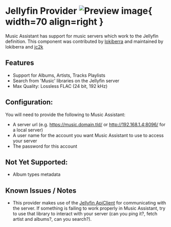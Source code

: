 # Jellyfin Provider ![Preview image](../assets/icons/jellyfin-logo.svg){ width=70 align=right }

Music Assistant has support for music servers which work to the Jellyfin definition. This component was contributed by [lokiberra](https://github.com/lokiberra) and maintained by lokiberra and [jc2k](https://github.com/jc2k)

## Features

- Support for Albums, Artists, Tracks Playlists 
- Search from 'Music' libraries on the Jellyfin server
- Max Quality: Lossless FLAC (24 bit, 192 kHz)

## Configuration:
You will need to provide the following to Music Assistant:

- A server url (e.g. https://music.domain.tld/ or http://192.168.1.4:8096/ for a local server)
- A user name for the account you want Music Assistant to use to access your server
- The password for this account

## Not Yet Supported:
- Album types metadata

## Known Issues / Notes
- This provider makes use of the [Jellyfin ApiClient](https://github.com/jellyfin/jellyfin-apiclient-python) for communicating with the server. If something is failing to work properly in Music Assistant, try to use that library to interact with your server (can you ping it?, fetch artist and albums?, can you search?).
